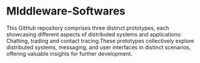 # MIddleware-Softwares
This GitHub repository comprises three distinct prototypes, each showcasing different aspects of distributed systems and applications: Chatting, trading and contact tracing.These prototypes collectively explore distributed systems, messaging, and user interfaces in distinct scenarios, offering valuable insights for further development.

